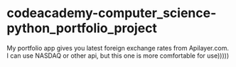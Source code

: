 # codeacademy-computer_science-python_portfolio_project
My portfolio app gives you latest foreign exchange rates from Apilayer.com. I can use NASDAQ or other api, but this one is more comfortable for use)))))
